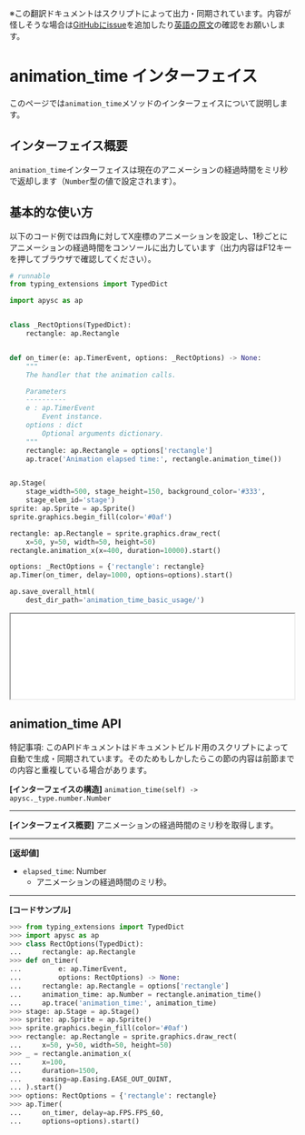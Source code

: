 <span class="inconspicuous-txt">※この翻訳ドキュメントはスクリプトによって出力・同期されています。内容が怪しそうな場合は<a href="https://github.com/simon-ritchie/apysc/issues" target="_blank">GitHubにissue</a>を追加したり[英語の原文](https://simon-ritchie.github.io/apysc/en/animation_time.html)の確認をお願いします。</span>

# animation_time インターフェイス

このページでは`animation_time`メソッドのインターフェイスについて説明します。

## インターフェイス概要

`animation_time`インターフェイスは現在のアニメーションの経過時間をミリ秒で返却します（`Number`型の値で設定されます）。

## 基本的な使い方

以下のコード例では四角に対してX座標のアニメーションを設定し、1秒ごとにアニメーションの経過時間をコンソールに出力しています（出力内容はF12キーを押してブラウザで確認してください）。

```py
# runnable
from typing_extensions import TypedDict

import apysc as ap


class _RectOptions(TypedDict):
    rectangle: ap.Rectangle


def on_timer(e: ap.TimerEvent, options: _RectOptions) -> None:
    """
    The handler that the animation calls.

    Parameters
    ----------
    e : ap.TimerEvent
        Event instance.
    options : dict
        Optional arguments dictionary.
    """
    rectangle: ap.Rectangle = options['rectangle']
    ap.trace('Animation elapsed time:', rectangle.animation_time())


ap.Stage(
    stage_width=500, stage_height=150, background_color='#333',
    stage_elem_id='stage')
sprite: ap.Sprite = ap.Sprite()
sprite.graphics.begin_fill(color='#0af')

rectangle: ap.Rectangle = sprite.graphics.draw_rect(
    x=50, y=50, width=50, height=50)
rectangle.animation_x(x=400, duration=10000).start()

options: _RectOptions = {'rectangle': rectangle}
ap.Timer(on_timer, delay=1000, options=options).start()

ap.save_overall_html(
    dest_dir_path='animation_time_basic_usage/')
```

<iframe src="static/animation_time_basic_usage/index.html" width="500" height="150"></iframe>

## animation_time API

<span class="inconspicuous-txt">特記事項: このAPIドキュメントはドキュメントビルド用のスクリプトによって自動で生成・同期されています。そのためもしかしたらこの節の内容は前節までの内容と重複している場合があります。</span>

**[インターフェイスの構造]** `animation_time(self) -> apysc._type.number.Number`<hr>

**[インターフェイス概要]** アニメーションの経過時間のミリ秒を取得します。<hr>

**[返却値]**

- `elapsed_time`: Number
  - アニメーションの経過時間のミリ秒。

<hr>

**[コードサンプル]**

```py
>>> from typing_extensions import TypedDict
>>> import apysc as ap
>>> class RectOptions(TypedDict):
...     rectangle: ap.Rectangle
>>> def on_timer(
...         e: ap.TimerEvent,
...         options: RectOptions) -> None:
...     rectangle: ap.Rectangle = options['rectangle']
...     animation_time: ap.Number = rectangle.animation_time()
...     ap.trace('animation_time:', animation_time)
>>> stage: ap.Stage = ap.Stage()
>>> sprite: ap.Sprite = ap.Sprite()
>>> sprite.graphics.begin_fill(color='#0af')
>>> rectangle: ap.Rectangle = sprite.graphics.draw_rect(
...     x=50, y=50, width=50, height=50)
>>> _ = rectangle.animation_x(
...     x=100,
...     duration=1500,
...     easing=ap.Easing.EASE_OUT_QUINT,
... ).start()
>>> options: RectOptions = {'rectangle': rectangle}
>>> ap.Timer(
...     on_timer, delay=ap.FPS.FPS_60,
...     options=options).start()
```